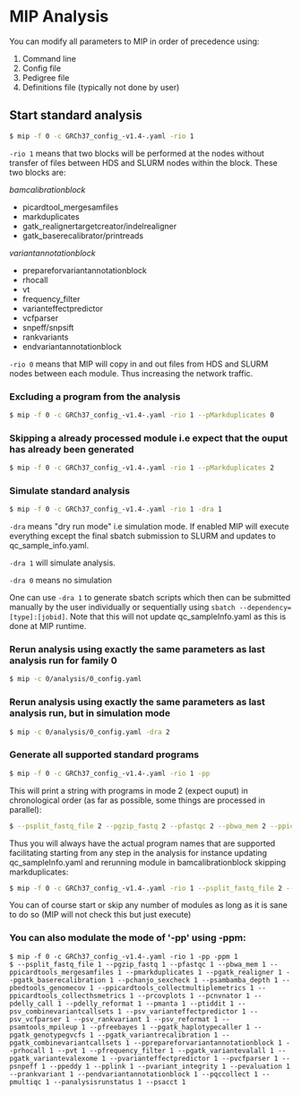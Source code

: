 # MIP Analysis

You can modify all parameters to MIP in order of precedence using:

1. Command line
2. Config file
3. Pedigree file
4. Definitions file (typically not done by user)

## Start standard analysis
```Bash
$ mip -f 0 -c GRCh37_config_-v1.4-.yaml -rio 1
```

``-rio 1`` means that two blocks will be performed at the nodes without transfer of files between HDS and SLURM nodes within the block. These two blocks are:

*bamcalibrationblock*

- picardtool_mergesamfiles
- markduplicates
- gatk_realignertargetcreator/indelrealigner
- gatk_baserecalibrator/printreads


*variantannotationblock*

- prepareforvariantannotationblock
- rhocall
- vt
- frequency_filter
- varianteffectpredictor
- vcfparser
- snpeff/snpsift
- rankvariants
- endvariantannotationblock

``-rio 0`` means that MIP will copy in and out files from HDS and SLURM nodes between each module. Thus increasing the network traffic.

### Excluding a program from the analysis

```Bash
$ mip -f 0 -c GRCh37_config_-v1.4-.yaml -rio 1 --pMarkduplicates 0
```

### Skipping a already processed module i.e expect that the ouput has already been generated

```Bash
$ mip -f 0 -c GRCh37_config_-v1.4-.yaml -rio 1 --pMarkduplicates 2
```

### Simulate standard analysis

```Bash
$ mip -f 0 -c GRCh37_config_-v1.4-.yaml -rio 1 -dra 1
```

``-dra`` means "dry run mode" i.e simulation mode. If enabled MIP will execute everything except the final sbatch submission to SLURM and updates to qc_sample_info.yaml.

``-dra 1`` will simulate analysis.

``-dra 0`` means no simulation

One can use ``-dra 1`` to generate sbatch scripts which then can be submitted manually by the user individually or sequentially using ``sbatch --dependency=[type]:[jobid]``. Note that this will not update qc_sampleInfo.yaml as this is done at MIP runtime.

### Rerun analysis using exactly the same parameters as last analysis run for family 0

```Bash
$ mip -c 0/analysis/0_config.yaml
```

### Rerun analysis using exactly the same parameters as last analysis run, but in simulation mode

```Bash
$ mip -c 0/analysis/0_config.yaml -dra 2
```
### Generate all supported standard programs

```Bash
$ mip -f 0 -c GRCh37_config_-v1.4-.yaml -rio 1 -pp
```

This will print a string with programs in mode 2 (expect ouput) in chronological order (as far as possible, some things are processed in parallel):

```Bash
$ --psplit_fastq_file 2 --pgzip_fastq 2 --pfastqc 2 --pbwa_mem 2 --ppicardtools_mergesamfiles 2 --pmarkduplicates 2 --pgatk_realigner 2 --pgatk_baserecalibration 2 --pchanjo_sexcheck 2 --psambamba_depth 2 --pbedtools_genomecov 2 --ppicardtools_collectmultiplemetrics 2 --ppicardtools_collecthsmetrics 2 --prcovplots 2 --pcnvnator 2 --pdelly_call 2 --pdelly_reformat 2 --pmanta 2 --ptiddit 2 --psv_combinevariantcallsets 2 --psv_varianteffectpredictor 2 --psv_vcfparser 2 --psv_rankvariant 2 --psv_reformat 2 --psamtools_mpileup 2 --pfreebayes 2 --pgatk_haplotypecaller 2 --pgatk_genotypegvcfs 2 --pgatk_variantrecalibration 2 --pgatk_combinevariantcallsets 2 --pprepareforvariantannotationblock 2 --prhocall 2 --pvt 2 --pfrequency_filter 2 --pgatk_variantevalall 2 --pgatk_variantevalexome 2 --pvarianteffectpredictor 2 --pvcfparser 2 --psnpeff 2 --ppeddy 2 --pplink 2 --pvariant_integrity 2 --pevaluation 2 --prankvariant 2 --pendvariantannotationblock 2 --pqccollect 2 --pmultiqc 2 --panalysisrunstatus 2 --psacct 2
```

Thus you will always have the actual program names that are supported facilitating starting from any step in the analysis for instance updating qc_sampleInfo.yaml and rerunning module in bamcalibrationblock skipping markduplicates:

```Bash
$ mip -f 0 -c GRCh37_config_-v1.4-.yaml -rio 1 --psplit_fastq_file 2 --pgzip_fastq 2 --pfastqc 2 --pbwa_mem 2 --ppicardtools_mergesamfiles 2 --pmarkduplicates 0 --pgatk_realigner 2 --pgatk_baserecalibration 2 --pchanjo_sexcheck 2 --psambamba_depth 2 --pbedtools_genomecov 2 --ppicardtools_collectmultiplemetrics 2 --ppicardtools_collecthsmetrics 2 --prcovplots 2 --pcnvnator 2 --pdelly_call 2 --pdelly_reformat 2 --pmanta 2 --ptiddit 2 --psv_combinevariantcallsets 2 --psv_varianteffectpredictor 2 --psv_vcfparser 2 --psv_rankvariant 2 --psv_reformat 2 --psamtools_mpileup 2 --pfreebayes 2 --pgatk_haplotypecaller 2 --pgatk_genotypegvcfs 2 --pgatk_variantrecalibration 2 --pgatk_combinevariantcallsets 2 --pprepareforvariantannotationblock 2 --prhocall 2 --pvt 2 --pfrequency_filter 2 --pgatk_variantevalall 2 --pgatk_variantevalexome 2 --pvarianteffectpredictor 2 --pvcfparser 2 --psnpeff 2 --ppeddy 2 --pplink 2 --pvariant_integrity 2 --pevaluation 2 --prankvariant 2 --pendvariantannotationblock 2 --pqccollect 2 --pmultiqc 2 --panalysisrunstatus 2 --psacct 2
```

You can of course start or skip any number of modules as long as it is sane to do so (MIP will not check this but just execute)

### You can also modulate the mode of '-pp' using -ppm:
```	  
$ mip -f 0 -c GRCh37_config_-v1.4-.yaml -rio 1 -pp -ppm 1	
$ --psplit_fastq_file 1 --pgzip_fastq 1 --pfastqc 1 --pbwa_mem 1 --ppicardtools_mergesamfiles 1 --pmarkduplicates 1 --pgatk_realigner 1 --pgatk_baserecalibration 1 --pchanjo_sexcheck 1 --psambamba_depth 1 --pbedtools_genomecov 1 --ppicardtools_collectmultiplemetrics 1 --ppicardtools_collecthsmetrics 1 --prcovplots 1 --pcnvnator 1 --pdelly_call 1 --pdelly_reformat 1 --pmanta 1 --ptiddit 1 --psv_combinevariantcallsets 1 --psv_varianteffectpredictor 1 --psv_vcfparser 1 --psv_rankvariant 1 --psv_reformat 1 --psamtools_mpileup 1 --pfreebayes 1 --pgatk_haplotypecaller 1 --pgatk_genotypegvcfs 1 --pgatk_variantrecalibration 1 --pgatk_combinevariantcallsets 1 --pprepareforvariantannotationblock 1 --prhocall 1 --pvt 1 --pfrequency_filter 1 --pgatk_variantevalall 1 --pgatk_variantevalexome 1 --pvarianteffectpredictor 1 --pvcfparser 1 --psnpeff 1 --ppeddy 1 --pplink 1 --pvariant_integrity 1 --pevaluation 1 --prankvariant 1 --pendvariantannotationblock 1 --pqccollect 1 --pmultiqc 1 --panalysisrunstatus 1 --psacct 1
```
